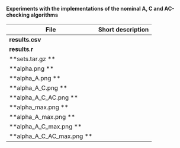 **Experiments with the implementations of the nominal A, C and AC-checking algorithms**


**File** | Short description
------------ | -------------
**results.csv**  |
**results.r** |
**sets.tar.gz ** |
**alpha.png ** |
**alpha_A.png ** |
**alpha_A_C.png ** |
**alpha_A_C_AC.png ** |
**alpha_max.png ** |
**alpha_A_max.png ** |
**alpha_A_C_max.png ** |
**alpha_A_C_AC_max.png ** |
